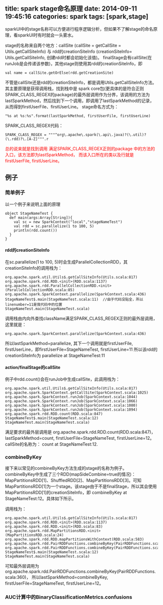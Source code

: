 title: spark stage命名原理
date: 2014-09-11 19:45:16
categories: spark
tags: [spark,stage]
---

sparkUI中的stage名称可以方便进行程序逻辑分析，但如果不了解stage的命名原理，看sparkUI时有时就会一头雾水。

stage的名称来自两个地方：callSite (callSite = getCallSite = Utils.getCallSiteInfo) 与 rdd的creationSiteInfo (creationSiteInfo= Utils.getCallSiteInfo, 创建rdd时都会初始化该值)。
finalStage会有callSite(在runJob是会传递该参数)，其他stage则使用其rdd的creationSiteInfo，即

	val name = callSite.getOrElse(rdd.getCreationSite)

不管是callSite还是rdd的creationSiteInfo，都是调用Utils.getCallSiteInfo方法。
其主要原理是获得调用栈，找到栈中是 spark core包(更具体的是符合正则SPARK_CLASS_REGEX的package)的最外层调用作为分界，该调用的方法为lastSparkMethod，然后找到下一个调用，即调用了lastSparkMethod的记录，从而得到firstUserFile、firstUserLine。
stage命名方式为：

	"%s at %s:%s".format(lastSparkMethod, firstUserFile, firstUserLine)

SPARK_CLASS_REGEX代码：

	SPARK_CLASS_REGEX = """^org\.apache\.spark(\.api\.java)?(\.util)?(\.rdd)?\.[A-Z]""".r

<font color="red">总的说来就是找到调用 满足SPARK_CLASS_REGEX正则的package 中的方法的入口，该方法即为lastSparkMethod， 而该入口所在的类以及行就是firstUserFile, firstUserLine。</font>

## 例子
### 简单例子
以一个例子来说明上面的原理

	object StageNameTest {
	  def main(args:Array[String]){
	    val sc = new SparkContext("local","stageNameTest")
	    val rdd = sc.parallelize(1 to 100, 5)
	    println(rdd.count())
	  }
	}
#### rdd的creationSiteInfo
在sc.parallelize(1 to 100, 5)时会生成ParallelCollectionRDD，其creationSiteInfo的调用栈为：

	org.apache.spark.util.Utils$.getCallSiteInfo(Utils.scala:817)
	org.apache.spark.rdd.RDD.<init>(RDD.scala:1137)
	org.apache.spark.rdd.ParallelCollectionRDD.<init>(ParallelCollectionRDD.scala:85)
	org.apache.spark.SparkContext.parallelize(SparkContext.scala:436)
	StageNameTest$.main(StageNameTest.scala:11)  //由于代码没贴全，所以linenumber=11是我代码中的位置
	StageNameTest.main(StageNameTest.scala)

调用栈由内向外查找className满足SPARK_CLASS_REGEX正则的最外层调用，这里就是：
	

	org.apache.spark.SparkContext.parallelize(SparkContext.scala:436)

所以lastSparkMethod=parallelize,  其下一个调用就是firstUserFile, firstUserLine，即firstUserFile=StageNameTest, firstUserLine=11
所以该rdd的creationSiteInfo为 parallelize at StageNameTest:11

#### action/finalStage的callSite
例子中rdd.count()会在runJob中生成callSite，此调用栈为：

	org.apache.spark.util.Utils$.getCallSiteInfo(Utils.scala:817)
	org.apache.spark.SparkContext.getCallSite(SparkContext.scala:1025)
	org.apache.spark.SparkContext.runJob(SparkContext.scala:1044)
	org.apache.spark.SparkContext.runJob(SparkContext.scala:1066)
	org.apache.spark.SparkContext.runJob(SparkContext.scala:1080)
	org.apache.spark.SparkContext.runJob(SparkContext.scala:1094)
	org.apache.spark.rdd.RDD.count(RDD.scala:847)
	StageNameTest$.main(StageNameTest.scala:12)
	StageNameTest.main(StageNameTest.scala)

满足要求的最外层调用是 org.apache.spark.rdd.RDD.count(RDD.scala:847)，lastSparkMethod=count, firstUserFile=StageNameTest, firstUserLine=12。
callSite的名称为： count at StageNameTest:12.

### combineByKey
接下来以常见的combineByKey方法生成的stage的名称为例子。
combineByKey中生成了三个RDD(mapSideCombine=true的情况)：MapPartitionsRDD[1]、ShuffledRDD[2]、MapPartitionsRDD[3]。可知MapPartitionsRDD[1]为一个stage。该stage由于不是finalStage，所以其会使用MapPartitionsRDD[1]的creationSiteInfo，即 combineByKey at StageNameTest:12。具体如下所示。

调用栈为：

	org.apache.spark.util.Utils$.getCallSiteInfo(Utils.scala:817)
	org.apache.spark.rdd.RDD.<init>(RDD.scala:1137)
	org.apache.spark.rdd.RDD.<init>(RDD.scala:83)
	org.apache.spark.rdd.MapPartitionsRDD.<init>(MapPartitionsRDD.scala:24)
	org.apache.spark.rdd.RDD.mapPartitionsWithContext(RDD.scala:583)
	org.apache.spark.rdd.PairRDDFunctions.combineByKey(PairRDDFunctions.scala:95)
	org.apache.spark.rdd.PairRDDFunctions.combineByKey(PairRDDFunctions.scala:360)
	StageNameTest$.main(StageNameTest.scala:12)
	StageNameTest.main(StageNameTest.scala)

可知最外层调用为org.apache.spark.rdd.PairRDDFunctions.combineByKey(PairRDDFunctions.scala:360)， 所以lastSparkMethod=combineByKey, firstUserFile=StageNameTest, firstUserLine=12。

### AUC计算中的BinaryClassificationMetrics.confusions

